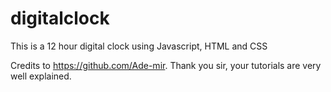 # digitalclock

This is a 12 hour digital clock using Javascript, HTML and CSS

Credits to https://github.com/Ade-mir. Thank you sir, your tutorials are very well explained.

